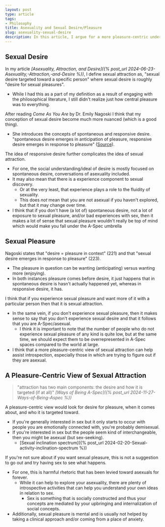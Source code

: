 ```yaml
---
layout: post
type: article
tags:
- Philosophy
title: Asexuality and Sexual Desire/Pleasure
slug: asexuality-sexual-desire
description: In this article, I argue for a more pleasure-centric understanding of asexuality as a way to make introspection and identification easier.
---
```


## Sexual Desire

In my article *[Asexuality, Attraction, and Desire]({% post_url 2024-06-23-Asexuality,-Attraction,-and-Desire %})*, I define sexual attraction as, "sexual desire targeted toward a specific person" where sexual desire is roughly "desire for sexual pleasures".
* While I had this as a part of my definition as a result of engaging with the philosophical literature, I still didn't realize just how central pleasure was to everything.

After reading *Come As You Are* by Dr. Emily Nagoski I think that my conception of sexual desire become much more nuanced (which is a good thing).
* She introduces the concepts of spontaneous and responsive desire. "spontaneous desire emerges in anticipation of pleasure, responsive desire emerges in response to pleasure" ([Source](https://www.theguardian.com/wellness/2024/jan/26/desire-myths-relationships)).

The idea of responsive desire further complicates the idea of sexual attraction.
* For one, the social understanding/ideal of desire is mostly focused on spontaneous desire, conversations of asexuality included.
* It may also mean that there is a experience component to sexual discovery.
    * Or at the very least, that experience plays a role to the fluidity of sexuality.
    * This does *not* mean that you are not asexual if you haven't explored, but that it may change over time.
* I think that if you don't have (a lot of) spontaneous desire, not a lot of exposure to sexual pleasure, and/or bad experiences with sex, then it makes a lot of sense that sexual pleasure wouldn't really be top of mind which would make you fall under the A-Spec umbrella

## Sexual Pleasure

Nagoski states that "desire = pleasure in context" (221) and that "sexual desire emerges in response to pleasure" (223). 
* The pleasure in question can be wanting (anticipating) versus wanting more (enjoying).
* In both instances pleasure comes before desire, it just happens that in spontaneous desire is hasn't actually happened yet, whereas in responsive desire, it has.

I think that if you experience sexual pleasure and want more of it with a particular person then that it is sexual attraction.
* In the same vein, if you don't experience sexual pleasure, then it makes sense to say that you don't experience sexual desire and that it follows that you are A-Spec/asexual.
    * I think it is important to note that the number of people who do not experience sexual pleasure of any kind is quite low, but at the same time, we should expect them to be overrepresented in A-Spec spaces compared to the world at large.
* I think that a more pleasure-centric view of sexual attraction can help assist introspection, especially those in which are trying to figure out if they are asexual.

## A Pleasure-Centric View of Sexual Attraction

> "attraction has two main components: the desire and how it is targeted (if at all)"
*[Ways of Being A-Spec]({% post_url 2024-11-27-Ways-of-Being-Aspec %})*

A pleasure-centric view would look for desire for pleasure, when it comes about, and who it is targeted toward.
* If you're generally interested in sex but it only starts to occur with people you are emotionally connected with, you're probably demisexual.
* If you're interested in sex but the people seem kind of interchangeable, then you might be asexual (but sex-seeking).
    * [Sexual inclination spectrum]({% post_url 2024-02-20-Sexual-activity-inclination-spectrum %})

If you're not sure about if you want sexual pleasure, this is not a suggestion to go out and try having sex to see what happens.
* For one, this is harmful rhetoric that has been levied toward asexuals for forever.
    * While it can help to explore your asexuality, there are plenty of introspective activities that can help you understand your own ideas in relation to sex.
        * Sex is something that is socially constructed and thus your concepts are mediated by your upbringing and internalization of social concepts.
* Additionally, sexual pleasure is mental and is usually not helped by taking a clinical approach and/or coming from a place of anxiety.